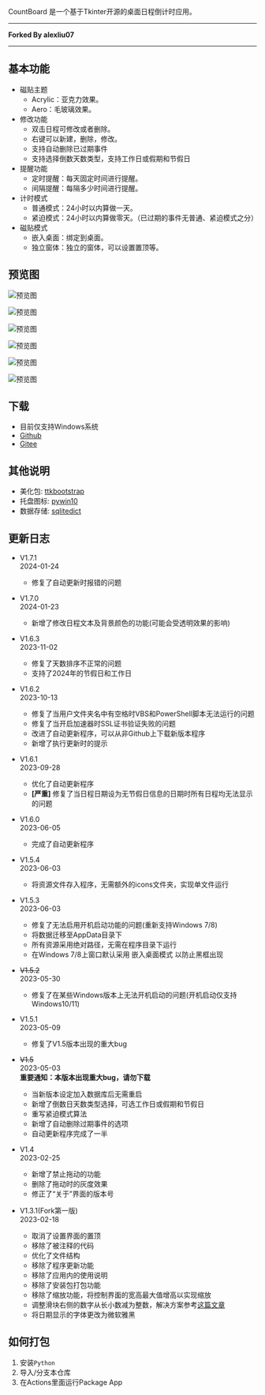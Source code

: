 CountBoard 是一个基于Tkinter开源的桌面日程倒计时应用。 
***
**Forked By alexliu07**
***
## 基本功能 


* 磁贴主题
   * Acrylic：亚克力效果。    
   * Aero：毛玻璃效果。
* 修改功能  
    * 双击日程可修改或者删除。
    * 右键可以新建，删除，修改。
    * 支持自动删除已过期事件
    * 支持选择倒数天数类型，支持工作日或假期和节假日
* 提醒功能  
    * 定时提醒：每天固定时间进行提醒。
    * 间隔提醒：每隔多少时间进行提醒。
* 计时模式
   * 普通模式：24小时以内算做一天。    
   * 紧迫模式：24小时以内算做零天。（已过期的事件无普通、紧迫模式之分）
* 磁贴模式
   * 嵌入桌面：绑定到桌面。    
   * 独立窗体：独立的窗体，可以设置置顶等。      
   
## 预览图

![预览图](screenshots/1.webp)

![预览图](screenshots/2.webp)  

![预览图](screenshots/3.webp)  

![预览图](screenshots/4.webp)

![预览图](screenshots/5.webp) 

![预览图](screenshots/6.webp) 

## 下载
* 目前仅支持Windows系统
* <a href="/alexliu07/CountBoard/releases">Github</a>
* <a href="https://gitee.com/AlexLiu2007/CountBoard-release/releases">Gitee</a>

## 其他说明
* 美化包: [ttkbootstrap](https://github.com/israel-dryer/ttkbootstrap)
* 托盘图标: [pywin10](https://github.com/Gaoyongxian666/pywin10)
* 数据存储: [sqlitedict](https://github.com/Gaoyongxian666/pywin10)

## 更新日志
* V1.7.1<br>2024-01-24<br>
  * 修复了自动更新时报错的问题

* V1.7.0<br>2024-01-23<br>
  * 新增了修改日程文本及背景颜色的功能(可能会受透明效果的影响)

* V1.6.3<br>2023-11-02<br>
  * 修复了天数排序不正常的问题
  * 支持了2024年的节假日和工作日

* V1.6.2<br>2023-10-13<br>
  * 修复了当用户文件夹名中有空格时VBS和PowerShell脚本无法运行的问题 
  * 修复了当开启加速器时SSL证书验证失败的问题 
  * 改进了自动更新程序，可以从非Github上下载新版本程序 
  * 新增了执行更新时的提示

* V1.6.1<br>2023-09-28<br>
  * 优化了自动更新程序
  * __[严重]__ 修复了当日程日期设为无节假日信息的日期时所有日程均无法显示的问题

* V1.6.0<br>2023-06-05<br>
  * 完成了自动更新程序

* V1.5.4<br>2023-06-03<br>
  * 将资源文件存入程序，无需额外的icons文件夹，实现单文件运行

* V1.5.3<br>2023-06-03<br>
  * 修复了无法启用开机启动功能的问题(重新支持Windows 7/8)
  * 将数据迁移至AppData目录下
  * 所有资源采用绝对路径，无需在程序目录下运行
  * 在Windows 7/8上窗口默认采用 嵌入桌面模式 以防止黑框出现

* ~~V1.5.2~~<br>2023-05-30<br>
   * 修复了在某些Windows版本上无法开机启动的问题(开机启动仅支持Windows10/11)

* V1.5.1<br>2023-05-09<br>
   * 修复了V1.5版本出现的重大bug

* ~~V1.5~~<br>2023-05-03<br>
   **重要通知：本版本出现重大bug，请勿下载**
   * 当新版本设定加入数据库后无需重启
   * 新增了倒数日天数类型选择，可选工作日或假期和节假日
   * 重写紧迫模式算法
   * 新增了自动删除过期事件的选项
   * 自动更新程序完成了一半

* V1.4<br>2023-02-25
   * 新增了禁止拖动的功能
   * 删除了拖动时的灰度效果
   * 修正了“关于”界面的版本号

* V1.3.1(Fork第一版)<br>2023-02-18
   * 取消了设置界面的置顶
   * 移除了被注释的代码
   * 优化了文件结构
   * 移除了程序更新功能
   * 移除了应用内的使用说明
   * 移除了安装包打包功能
   * 移除了缩放功能，将控制界面的宽高最大值增高以实现缩放
   * 调整滑块右侧的数字从长小数减为整数，解决方案参考<a href="https://www.coder.work/article/3156851">这篇文章</a>
   * 将日期显示的字体更改为微软雅黑

## 如何打包
1. 安装`Python`
2. 导入/分支本仓库
3. 在Actions里面运行Package App
